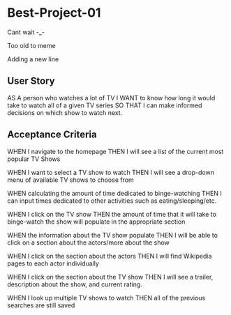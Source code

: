 # Best-Project-01

Cant wait -\_-

Too old to meme

Adding a new line

## User Story
AS A person who watches a lot of TV
I WANT to know how long it would take to watch all of a given TV series
SO THAT I can make informed decisions on which show to watch next.

## Acceptance Criteria

WHEN I navigate to the homepage
THEN I will see a list of the current most popular TV Shows

WHEN I want to select a TV show to watch
THEN I will see a drop-down menu of available TV shows to choose from

WHEN calculating the amount of time dedicated to binge-watching
THEN I can input times dedicated to other activities such as eating/sleeping/etc.

WHEN I click on the TV show
THEN the amount of time that it will take to binge-watch the show will populate in the appropriate section

WHEN the information about the TV show populate
THEN I will be able to click on a section about the actors/more about the show

WHEN I click on the section about the actors
THEN I will find Wikipedia pages to each actor individually

WHEN I click on the section about the TV show
THEN I will see a trailer, description about the show, and current rating.

WHEN I look up multiple TV shows to watch
THEN all of the previous searches are still saved


